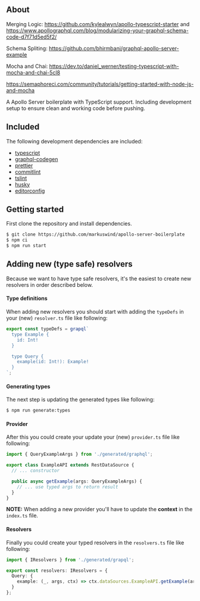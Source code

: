 ## About

Merging Logic: https://github.com/kylealwyn/apollo-typescript-starter
and https://www.apollographql.com/blog/modularizing-your-graphql-schema-code-d7f71d5ed5f2/

Schema Spliting: https://github.com/bhirmbani/graphql-apollo-server-example

Mocha and Chai: 
https://dev.to/daniel_werner/testing-typescript-with-mocha-and-chai-5cl8

https://semaphoreci.com/community/tutorials/getting-started-with-node-js-and-mocha

A Apollo Server boilerplate with TypeScript support. Including development setup to ensure clean and working code before pushing.

## Included

The following development dependencies are included:

- [typescript](https://github.com/Microsoft/TypeScript)
- [graphql-codegen](https://github.com/dotansimha/graphql-code-generator)
- [prettier](https://github.com/prettier/prettier)
- [commitlint](https://github.com/marionebl/commitlint)
- [tslint](https://github.com/palantir/tslint)
- [husky](https://github.com/typicode/husky)
- [editorconfig](https://editorconfig.org/)

## Getting started

First clone the repository and install dependencies.

```bash
$ git clone https://github.com/markuswind/apollo-server-boilerplate
$ npm ci
$ npm run start
```

## Adding new (type safe) resolvers

Because we want to have type safe resolvers, it's the easiest to create new resolvers in order described below.

#### Type definitions

When adding new resolvers you should start with adding the `typeDefs` in your (new) `resolver.ts` file like following:

```ts
export const typeDefs = grapql`
  type Example {
    id: Int!
  }

  type Query {
    example(id: Int!): Example!
  }
`;
```

#### Generating types

The next step is updating the generated types like following:

```bash
$ npm run generate:types
```

#### Provider

After this you could create your update your (new) `provider.ts` file like following:

```ts
import { QueryExampleArgs } from './generated/graphql';

export class ExampleAPI extends RestDataSource {
  // ... constructor

  public async getExample(args: QueryExampleArgs) {
    // ... use typed args to return result
  }
}
```

**NOTE:** When adding a new provider you'll have to update the **context** in the `index.ts` file.

#### Resolvers

Finally you could create your typed resolvers in the `resolvers.ts` file like following:

```ts
import { IResolvers } from './generated/grapql';

export const resolvers: IResolvers = {
  Query: {
    example: (_, args, ctx) => ctx.dataSources.ExampleAPI.getExample(args)
  }
};
```
